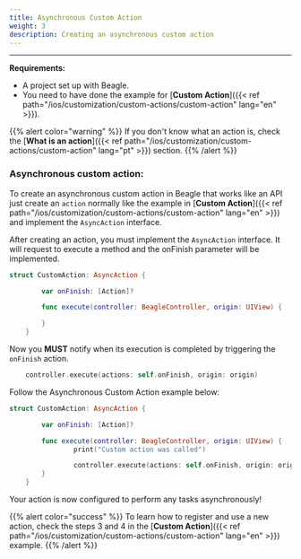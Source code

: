 ```yaml
---
title: Asynchronous Custom Action
weight: 3
description: Creating an asynchronous custom action
---
```


---

**Requirements:**
 -  A project set up with Beagle.
 - You need to have done the example for [**Custom Action**]({{< ref path="/ios/customization/custom-actions/custom-action" lang="en" >}}).

{{% alert color="warning" %}}
If you don't know what an action is, check the [**What is an action**]({{< ref path="/ios/customization/custom-actions/custom-action" lang="pt" >}}) section.
{{% /alert %}}

### Asynchronous custom action:

To create an asynchronous custom action in Beagle that works like an API just create an `action` normally like the example in [**Custom Action**]({{< ref path="/ios/customization/custom-actions/custom-action" lang="en" >}}) and implement the `AsyncAction` interface.

After creating an action, you must implement the `AsyncAction` interface. It will request to execute a method and the onFinish parameter will be implemented.

```swift
struct CustomAction: AsyncAction {

        var onFinish: [Action]?

        func execute(controller: BeagleController, origin: UIView) {

        }
    }
```

Now you **MUST** notify when its execution is completed by triggering the `onFinish` action.

```swift
    controller.execute(actions: self.onFinish, origin: origin)
```

Follow the Asynchronous Custom Action example below:

```swift
struct CustomAction: AsyncAction {

        var onFinish: [Action]?

        func execute(controller: BeagleController, origin: UIView) {
                print("Custom action was called")

                controller.execute(actions: self.onFinish, origin: origin)
        }
    }
```

Your action is now configured to perform any tasks asynchronously!

{{% alert color="success" %}}
To learn how to register and use a new action, check the steps 3 and 4 in the [**Custom Action**]({{< ref path="/ios/customization/custom-actions/custom-action" lang="en" >}}) example.
{{% /alert %}}
